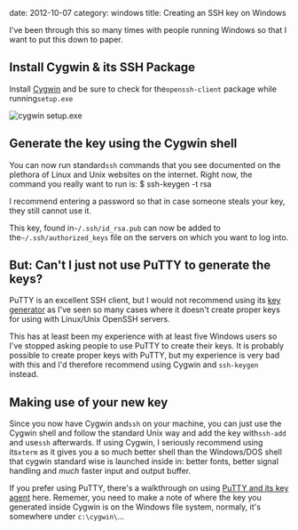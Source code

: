 date:    2012-10-07
category: windows
title: Creating an SSH key on Windows

I've been through this so many times with people running
Windows so that I want to put this down to paper.

## Install Cygwin &amp; its SSH Package

Install <a href="http://cygwin.com">Cygwin</a> and be sure
to check for the```openssh-client``` package while
running```setup.exe```

<img src="openssh.png"
alt="cygwin setup.exe"/>
<h2>
Generate the key using the Cygwin shell
</h2>

You can now run standard```ssh``` commands that you
see documented on the plethora of Linux and Unix websites on
the internet. Right now, the command you really want to run
is:
    $ ssh-keygen -t rsa



I recommend entering a password so that in case someone
steals your key, they still cannot use it.


This key, found in```~/.ssh/id_rsa.pub``` can now be
added to the```~/.ssh/authorized_keys``` file on the
servers on which you want to log into.

## But: Can't I just not use PuTTY to generate the keys?

PuTTY is an excellent SSH client, but I would not recommend
using its <a
href="http://www.chiark.greenend.org.uk/~sgtatham/putty/download.html">
key generator</a> as I've seen so many cases where it doesn't
create proper keys for using with Linux/Unix OpenSSH servers.


This has at least been my experience with at least five
Windows users so I've stopped asking people to use PuTTY to
create their keys. It is probably possible to create proper
keys with PuTTY, but my experience is very bad with this and
I'd therefore recommend using Cygwin and
```ssh-keygen``` instead.

## Making use of your new key

Since you now have Cygwin and```ssh``` on your
machine, you can just use the Cygwin shell and follow the
standard Unix way and add the key with```ssh-add```
and use```ssh``` afterwards. If using Cygwin, I
seriously recommend using its```xterm``` as it gives
you a so much better shell than the Windows/DOS shell that
cygwin standard wise is launched inside in: better fonts,
better signal handling and <em>much</em> faster input and
output buffer.


If you prefer using PuTTY, there's a walkthrough on using <a
href="http://www.howtoforge.com/ssh_key_based_logins_putty">PuTTY
and its key agent</a> here. Rememer, you need to make a note
of where the key you generated inside Cygwin is on the Windows
file system, normaly, it's somewhere under
```c:\cygwin\```...

